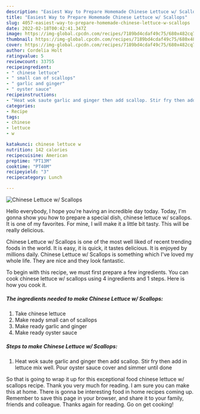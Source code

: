 ```yaml
---
description: "Easiest Way to Prepare Homemade Chinese Lettuce w/ Scallops"
title: "Easiest Way to Prepare Homemade Chinese Lettuce w/ Scallops"
slug: 4057-easiest-way-to-prepare-homemade-chinese-lettuce-w-scallops
date: 2022-02-18T00:42:41.347Z
image: https://img-global.cpcdn.com/recipes/7189bd4cdaf49c75/680x482cq70/chinese-lettuce-w-scallops-recipe-main-photo.jpg
thumbnail: https://img-global.cpcdn.com/recipes/7189bd4cdaf49c75/680x482cq70/chinese-lettuce-w-scallops-recipe-main-photo.jpg
cover: https://img-global.cpcdn.com/recipes/7189bd4cdaf49c75/680x482cq70/chinese-lettuce-w-scallops-recipe-main-photo.jpg
author: Cordelia Holt
ratingvalue: 5
reviewcount: 33755
recipeingredient:
- " chinese lettuce"
- " small can of scallops"
- " garlic and ginger"
- " oyster sauce"
recipeinstructions:
- "Heat wok saute garlic and ginger then add scallop. Stir fry then add in lettuce mix well. Pour oyster sauce cover and simmer until done"
categories:
- Recipe
tags:
- chinese
- lettuce
- w

katakunci: chinese lettuce w 
nutrition: 142 calories
recipecuisine: American
preptime: "PT13M"
cooktime: "PT40M"
recipeyield: "3"
recipecategory: Lunch

---
```



![Chinese Lettuce w/ Scallops](https://img-global.cpcdn.com/recipes/7189bd4cdaf49c75/680x482cq70/chinese-lettuce-w-scallops-recipe-main-photo.jpg)

Hello everybody, I hope you're having an incredible day today. Today, I'm gonna show you how to prepare a special dish, chinese lettuce w/ scallops. It is one of my favorites. For mine, I will make it a little bit tasty. This will be really delicious.



Chinese Lettuce w/ Scallops is one of the most well liked of recent trending foods in the world. It is easy, it is quick, it tastes delicious. It is enjoyed by millions daily. Chinese Lettuce w/ Scallops is something which I've loved my whole life. They are nice and they look fantastic.


To begin with this recipe, we must first prepare a few ingredients. You can cook chinese lettuce w/ scallops using 4 ingredients and 1 steps. Here is how you cook it.

<!--inarticleads1-->

##### The ingredients needed to make Chinese Lettuce w/ Scallops:

1. Take  chinese lettuce
1. Make ready  small can of scallops
1. Make ready  garlic and ginger
1. Make ready  oyster sauce




<!--inarticleads2-->

##### Steps to make Chinese Lettuce w/ Scallops:

1. Heat wok saute garlic and ginger then add scallop. Stir fry then add in lettuce mix well. Pour oyster sauce cover and simmer until done




So that is going to wrap it up for this exceptional food chinese lettuce w/ scallops recipe. Thank you very much for reading. I am sure you can make this at home. There is gonna be interesting food in home recipes coming up. Remember to save this page in your browser, and share it to your family, friends and colleague. Thanks again for reading. Go on get cooking!

